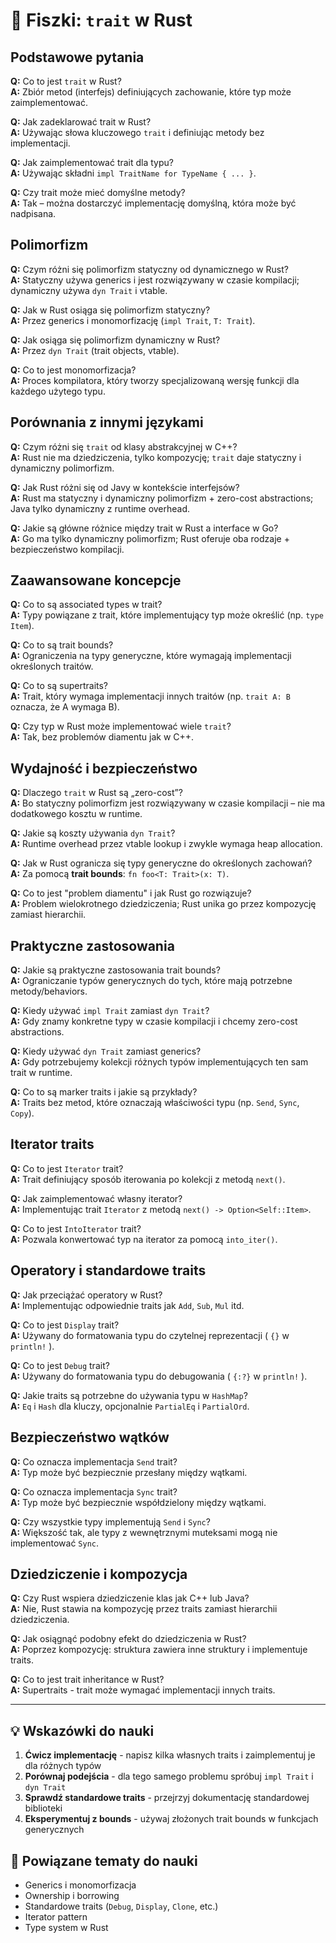 # 🎴 Fiszki: `trait` w Rust

## Podstawowe pytania

**Q:** Co to jest `trait` w Rust?  
**A:** Zbiór metod (interfejs) definiujących zachowanie, które typ może zaimplementować.

**Q:** Jak zadeklarować trait w Rust?  
**A:** Używając słowa kluczowego `trait` i definiując metody bez implementacji.

**Q:** Jak zaimplementować trait dla typu?  
**A:** Używając składni `impl TraitName for TypeName { ... }`.

**Q:** Czy trait może mieć domyślne metody?  
**A:** Tak – można dostarczyć implementację domyślną, która może być nadpisana.

## Polimorfizm

**Q:** Czym różni się polimorfizm statyczny od dynamicznego w Rust?  
**A:** Statyczny używa generics i jest rozwiązywany w czasie kompilacji; dynamiczny używa `dyn Trait` i vtable.

**Q:** Jak w Rust osiąga się polimorfizm statyczny?  
**A:** Przez generics i monomorfizację (`impl Trait`, `T: Trait`).

**Q:** Jak osiąga się polimorfizm dynamiczny w Rust?  
**A:** Przez `dyn Trait` (trait objects, vtable).

**Q:** Co to jest monomorfizacja?  
**A:** Proces kompilatora, który tworzy specjalizowaną wersję funkcji dla każdego użytego typu.

## Porównania z innymi językami

**Q:** Czym różni się `trait` od klasy abstrakcyjnej w C++?  
**A:** Rust nie ma dziedziczenia, tylko kompozycję; `trait` daje statyczny i dynamiczny polimorfizm.

**Q:** Jak Rust różni się od Javy w kontekście interfejsów?  
**A:** Rust ma statyczny i dynamiczny polimorfizm + zero-cost abstractions; Java tylko dynamiczny z runtime overhead.

**Q:** Jakie są główne różnice między trait w Rust a interface w Go?  
**A:** Go ma tylko dynamiczny polimorfizm; Rust oferuje oba rodzaje + bezpieczeństwo kompilacji.

## Zaawansowane koncepcje

**Q:** Co to są associated types w trait?  
**A:** Typy powiązane z trait, które implementujący typ może określić (np. `type Item`).

**Q:** Co to są trait bounds?  
**A:** Ograniczenia na typy generyczne, które wymagają implementacji określonych traitów.

**Q:** Co to są supertraits?  
**A:** Trait, który wymaga implementacji innych traitów (np. `trait A: B` oznacza, że A wymaga B).

**Q:** Czy typ w Rust może implementować wiele `trait`?  
**A:** Tak, bez problemów diamentu jak w C++.

## Wydajność i bezpieczeństwo

**Q:** Dlaczego `trait` w Rust są „zero-cost”?  
**A:** Bo statyczny polimorfizm jest rozwiązywany w czasie kompilacji – nie ma dodatkowego kosztu w runtime.

**Q:** Jakie są koszty używania `dyn Trait`?  
**A:** Runtime overhead przez vtable lookup i zwykle wymaga heap allocation.

**Q:** Jak w Rust ogranicza się typy generyczne do określonych zachowań?  
**A:** Za pomocą **trait bounds**: `fn foo<T: Trait>(x: T)`.

**Q:** Co to jest "problem diamentu" i jak Rust go rozwiązuje?  
**A:** Problem wielokrotnego dziedziczenia; Rust unika go przez kompozycję zamiast hierarchii.

## Praktyczne zastosowania

**Q:** Jakie są praktyczne zastosowania trait bounds?  
**A:** Ograniczanie typów generycznych do tych, które mają potrzebne metody/behaviors.

**Q:** Kiedy używać `impl Trait` zamiast `dyn Trait`?  
**A:** Gdy znamy konkretne typy w czasie kompilacji i chcemy zero-cost abstractions.

**Q:** Kiedy używać `dyn Trait` zamiast generics?  
**A:** Gdy potrzebujemy kolekcji różnych typów implementujących ten sam trait w runtime.

**Q:** Co to są marker traits i jakie są przykłady?  
**A:** Traits bez metod, które oznaczają właściwości typu (np. `Send`, `Sync`, `Copy`).

## Iterator traits

**Q:** Co to jest `Iterator` trait?  
**A:** Trait definiujący sposób iterowania po kolekcji z metodą `next()`.

**Q:** Jak zaimplementować własny iterator?  
**A:** Implementując trait `Iterator` z metodą `next() -> Option<Self::Item>`.

**Q:** Co to jest `IntoIterator` trait?  
**A:** Pozwala konwertować typ na iterator za pomocą `into_iter()`.

## Operatory i standardowe traits

**Q:** Jak przeciążać operatory w Rust?  
**A:** Implementując odpowiednie traits jak `Add`, `Sub`, `Mul` itd.

**Q:** Co to jest `Display` trait?  
**A:** Używany do formatowania typu do czytelnej reprezentacji ( `{}` w `println!` ).

**Q:** Co to jest `Debug` trait?  
**A:** Używany do formatowania typu do debugowania ( `{:?}` w `println!` ).

**Q:** Jakie traits są potrzebne do używania typu w `HashMap`?  
**A:** `Eq` i `Hash` dla kluczy, opcjonalnie `PartialEq` i `PartialOrd`.

## Bezpieczeństwo wątków

**Q:** Co oznacza implementacja `Send` trait?  
**A:** Typ może być bezpiecznie przesłany między wątkami.

**Q:** Co oznacza implementacja `Sync` trait?  
**A:** Typ może być bezpiecznie współdzielony między wątkami.

**Q:** Czy wszystkie typy implementują `Send` i `Sync`?  
**A:** Większość tak, ale typy z wewnętrznymi muteksami mogą nie implementować `Sync`.

## Dziedziczenie i kompozycja

**Q:** Czy Rust wspiera dziedziczenie klas jak C++ lub Java?  
**A:** Nie, Rust stawia na kompozycję przez traits zamiast hierarchii dziedziczenia.

**Q:** Jak osiągnąć podobny efekt do dziedziczenia w Rust?  
**A:** Poprzez kompozycję: struktura zawiera inne struktury i implementuje traits.

**Q:** Co to jest trait inheritance w Rust?  
**A:** Supertraits - trait może wymagać implementacji innych traits.

---

## 💡 Wskazówki do nauki

1. **Ćwicz implementację** - napisz kilka własnych traits i zaimplementuj je dla różnych typów
2. **Porównaj podejścia** - dla tego samego problemu spróbuj `impl Trait` i `dyn Trait`
3. **Sprawdź standardowe traits** - przejrzyj dokumentację standardowej biblioteki
4. **Eksperymentuj z bounds** - używaj złożonych trait bounds w funkcjach generycznych

## 🔗 Powiązane tematy do nauki

- Generics i monomorfizacja
- Ownership i borrowing
- Standardowe traits (`Debug`, `Display`, `Clone`, etc.)
- Iterator pattern
- Type system w Rust
